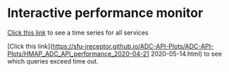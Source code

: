# Interactive performance monitor 

[Click this link](https://sfu-ireceptor.github.io/ADC-API-Plots/ADC-API-Plots/ADC_API_performance_2020-04-21_2020-05-14.html) to see a time series for all services

[Click this link](https://sfu-ireceptor.github.io/ADC-API-Plots/ADC-API-Plots/HMAP_ADC_API_performance_2020-04-21 2020-05-14.html) to see which queries exceed time out. 
